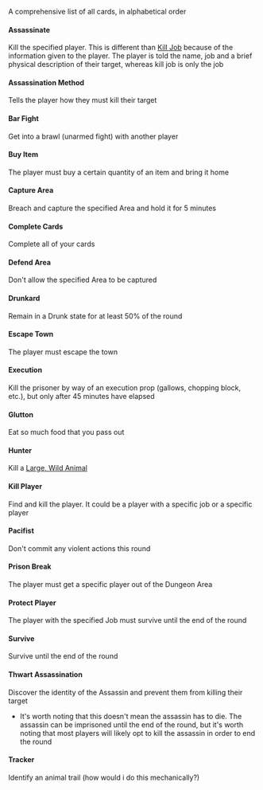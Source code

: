 A comprehensive list of all cards, in alphabetical order
#### Assassinate
Kill the specified player.
This is different than [Kill Job](Cards.md#Kill%20Job) because of the information given to the player.
The player is told the name, job and a brief physical description of their target, whereas kill job is only the job
#### Assassination Method
Tells the player how they must kill their target
#### Bar Fight
Get into a brawl (unarmed fight) with another player
#### Buy Item
The player must buy a certain quantity of an item and bring it home
#### Capture Area
Breach and capture the specified Area and hold it for 5 minutes
#### Complete Cards
Complete all of your cards
#### Defend Area
Don't allow the specified Area to be captured
#### Drunkard
Remain in a Drunk state for at least 50% of the round
#### Escape Town
The player must escape the town
#### Execution
Kill the prisoner by way of an execution prop (gallows, chopping block, etc.), but only after 45 minutes have elapsed
#### Glutton
Eat so much food that you pass out
#### Hunter
Kill a [Large, Wild Animal](Animals.md#Large%20Animals)
#### Kill Player
Find and kill the player.  It could be a player with a specific job or a specific player
#### Pacifist
Don't commit any violent actions this round
#### Prison Break
The player must get a specific player out of the Dungeon Area
#### Protect Player
The player with the specified Job must survive until the end of the round
#### Survive
Survive until the end of the round
#### Thwart Assassination
Discover the identity of the Assassin and prevent them from killing their target
- It's worth noting that this doesn't mean the assassin has to die.  The assassin can be imprisoned until the end of the round, but it's worth noting that most players will likely opt to kill the assassin in order to end the round
#### Tracker
Identify an animal trail (how would i do this mechanically?)